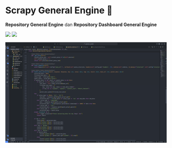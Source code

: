 # Scrapy General Engine 🚀

**Repository General Engine** dan **Repository Dashboard General Engine**

[![](https://img.shields.io/badge/github-repository_general_egine-blue)](https://github.com/fossyy/general_spider "Repository General Engine")  [![](https://img.shields.io/badge/github-repository_dashboard_general_egine-blue)](https://github.com/fossyy/general_spider_dashboard "Repository Dashboard General Engine")


![Source Code General Engine](_images/code-root.png)

